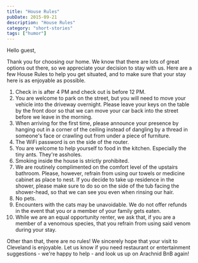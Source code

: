 ```yaml
---
title: "House Rules"
pubDate: 2015-09-21
description: "House Rules"
category: "short-stories"
tags: ["humor"]
---
```


Hello guest,

Thank you for choosing our home. We know that there are lots of great options out there, so we appreciate your decision to stay with us. Here are a few House Rules to help you get situated, and to make sure that your stay here is as enjoyable as possible.

1. Check in is after 4 PM and check out is before 12 PM.
2. You are welcome to park on the street, but you will need to move your vehicle into the driveway overnight. Please leave your keys on the table by the front door so that we can move your car back into the street before we leave in the morning.
3. When arriving for the first time, please announce your presence by hanging out in a corner of the ceiling instead of dangling by a thread in someone's face or crawling out from under a piece of furniture.
4. The WiFi password is on the side of the router.
5. You are welcome to help yourself to food in the kitchen. Especially the tiny ants. They're assholes.
6. Smoking inside the house is strictly prohibited.
7. We are routinely complimented on the comfort level of the upstairs bathroom. Please, however, refrain from using our towels or medicine cabinet as place to nest. If you decide to take up residence in the shower, please make sure to do so on the side of the tub facing the shower-head, so that we can see you even when rinsing our hair.
8. No pets.
9. Encounters with the cats may be unavoidable. We do not offer refunds in the event that you or a member of your family gets eaten.
10. While we are an equal opportunity renter, we ask that, if you are a member of a venomous species, that you refrain from using said venom during your stay.

Other than that, there are no rules! We sincerely hope that your visit to Cleveland is enjoyable. Let us know if you need restaurant or entertainment suggestions - we're happy to help - and look us up on Arachnid BnB again!
